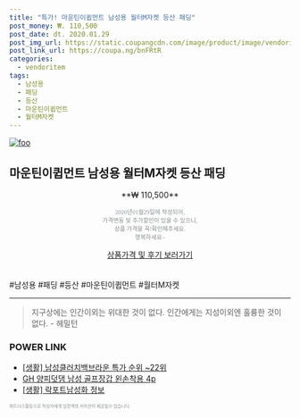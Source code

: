```yaml
--- 
title: "특가! 마운틴이큅먼트 남성용 월터M자켓 등산 패딩" 
post_money: ₩. 110,500 
post_date: dt. 2020.01.29 
post_img_url: https://static.coupangcdn.com/image/product/image/vendoritem/2018/03/13/3560398905/9f70349e-6740-477d-8dc0-87c4b80bf8c1.jpg 
post_link_url: https://coupa.ng/bnFRtR 
categories: 
  - vendoritem 
tags: 
  - 남성용 
  - 패딩 
  - 등산 
  - 마운틴이큅먼트 
  - 월터M자켓 
--- 
```

[![foo](https://static.coupangcdn.com/image/product/image/vendoritem/2018/03/13/3560398905/9f70349e-6740-477d-8dc0-87c4b80bf8c1.jpg)](https://coupa.ng/bnFRtR) 

## 마운틴이큅먼트 남성용 월터M자켓 등산 패딩 
<p style="text-align: center;">**₩ 110,500**</p> 
<p style="text-align: center;"><span style="color: #898c8f; font-family: Georgia,Times,serif; font-size: 0.75em;">2020년01월29일에 작성되어, <br>가격변동 및 추가할인이 있을 수 있으니,<br> 상품 가격을 꼭!확인해주세요.<br>행복하세요~</span> 
</p>	 
<div markdown="0" style="text-align: center;"><a href="https://coupa.ng/bnFRtR" class="btn btn--success">상품가격 및 후기 보러가기</a></div> 
<br><br> 
  #남성용 #패딩 #등산 #마운틴이큅먼트 #월터M자켓 
<hr> 

> 지구상에는 인간이외는 위대한 것이 없다. 인간에게는 지성이외엔 훌륭한 것이 없다. - 헤밀턴 


### POWER LINK

* <a href="https://blog.naver.com/sakai111/221786412257" target="_blank"> [생활] 남성클러치백브라운 특가 순위 ~22위</a>
* <a href="https://blog.naver.com/santokki14/221787969596" target="_blank">GH 양피덧댐 남성 골프장갑 왼손착용 4p</a>
* <a href="https://blog.naver.com/sakai111/221762923424" target="_blank"> [생활] 락포트남성화 정보 </a>

<span style="color: #898c8f; font-family: Georgia,Times,serif; font-size: 0.55em;">파트너스활동으로 작성자에게 일정액의 커미션이 제공될수 있습니다.</span> 

